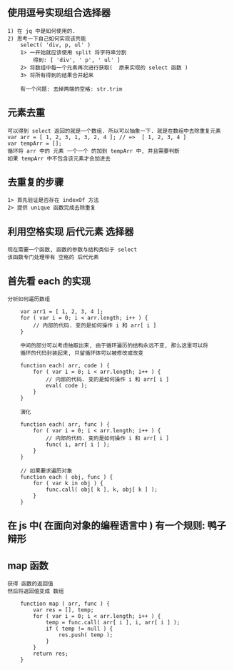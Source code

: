 ##  使用逗号实现组合选择器
	1) 在 jq 中是如何使用的.
	2) 思考一下自己如何实现该共能
		select( 'div, p, ul' )
		1> 一开始就应该使用 split 将字符串分割
			得到: [ 'div', ' p', ' ul' ]
		2> 将数组中每一个元素再次进行获取(  原来实现的 select 函数 )
		3> 将所有得到的结果合并起来

		有一个问题: 去掉两端的空格: str.trim

##  元素去重
	可以得到 select 返回的就是一个数组. 所以可以抽象一下. 就是在数组中去除重复元素
	var arr = [ 1, 2, 3, 1, 3, 2, 4 ]; // =>  [ 1, 2, 3, 4 ]  
	var tempArr = [];
	循环将 arr 中的 元素 一个一个 的加到 tempArr 中, 并且需要判断
	如果 tempArr 中不包含该元素才会加进去

##  去重复的步骤
	1> 首先验证是否存在 indexOf 方法
	2> 提供 unique 函数完成去除重复

##  利用空格实现 后代元素 选择器
	现在需要一个函数, 函数的参数与结构类似于 select
	该函数专门处理带有 空格的 后代元素	

##  首先看 each 的实现
	分析如何遍历数组	
```
	var arr1 = [ 1, 2, 3, 4 ];
	for ( var i = 0; i < arr.length; i++ ) {
		// 内部的代码. 变的是如何操作 i 和 arr[ i ]
	}

	中间的部分可以考虑抽取出来, 由于循环遍历的结构永远不变, 那么这里可以将
	循环的代码封装起来, 只留循环体可以被修改或改变

	function each( arr, code ) {
		for ( var i = 0; i < arr.length; i++ ) {
			// 内部的代码. 变的是如何操作 i 和 arr[ i ]
			eval( code );
		}
	}

	演化

	function each( arr, func ) {
		for ( var i = 0; i < arr.length; i++ ) {
			// 内部的代码. 变的是如何操作 i 和 arr[ i ]
			func( i, arr[ i ] );
		}
	}	

	// 如果要求遍历对象
	function each ( obj, func ) {
		for ( var k in obj ) {
			func.call( obj[ k ], k, obj[ k ] );
		}
	}
```

##  在 js 中( 在面向对象的编程语言中 ) 有一个规则: 鸭子辩形

##  map 函数	
	获得 函数的返回值	
	然后将返回值变成 数组	
```
	function map ( arr, func ) {
		var res = [], temp;
		for ( var i = 0; i < arr.length; i++ ) {
			temp = func.call( arr[ i ], i, arr[ i ] );
			if ( temp != null ) {
				res.push( temp );
			}
		} 
		return res;
	}
```